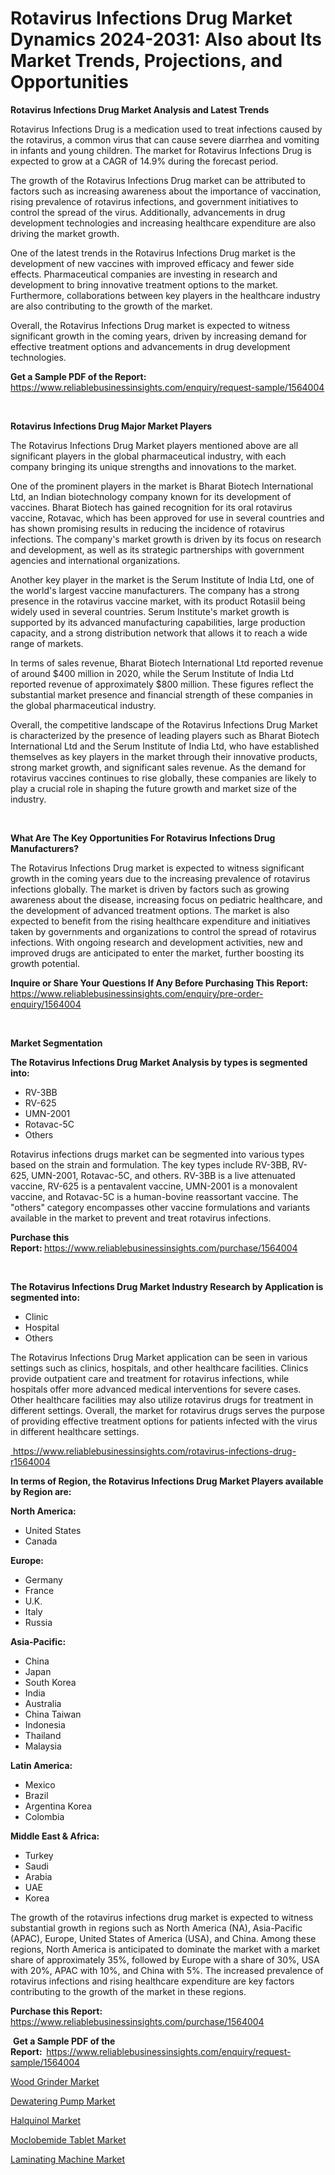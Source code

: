 <p><h1>Rotavirus Infections Drug Market Dynamics 2024-2031: Also about Its Market Trends, Projections, and Opportunities</h1></p><p><strong>Rotavirus Infections Drug Market Analysis and Latest Trends</strong></p>
<p><p>Rotavirus Infections Drug is a medication used to treat infections caused by the rotavirus, a common virus that can cause severe diarrhea and vomiting in infants and young children. The market for Rotavirus Infections Drug is expected to grow at a CAGR of 14.9% during the forecast period. </p><p>The growth of the Rotavirus Infections Drug market can be attributed to factors such as increasing awareness about the importance of vaccination, rising prevalence of rotavirus infections, and government initiatives to control the spread of the virus. Additionally, advancements in drug development technologies and increasing healthcare expenditure are also driving the market growth.</p><p>One of the latest trends in the Rotavirus Infections Drug market is the development of new vaccines with improved efficacy and fewer side effects. Pharmaceutical companies are investing in research and development to bring innovative treatment options to the market. Furthermore, collaborations between key players in the healthcare industry are also contributing to the growth of the market.</p><p>Overall, the Rotavirus Infections Drug market is expected to witness significant growth in the coming years, driven by increasing demand for effective treatment options and advancements in drug development technologies.</p></p>
<p><strong>Get a Sample PDF of the Report:&nbsp;</strong> <a href="https://www.reliablebusinessinsights.com/enquiry/request-sample/1564004">https://www.reliablebusinessinsights.com/enquiry/request-sample/1564004</a></p>
<p>&nbsp;</p>
<p><strong>Rotavirus Infections Drug Major Market Players</strong></p>
<p><p>The Rotavirus Infections Drug Market players mentioned above are all significant players in the global pharmaceutical industry, with each company bringing its unique strengths and innovations to the market.</p><p>One of the prominent players in the market is Bharat Biotech International Ltd, an Indian biotechnology company known for its development of vaccines. Bharat Biotech has gained recognition for its oral rotavirus vaccine, Rotavac, which has been approved for use in several countries and has shown promising results in reducing the incidence of rotavirus infections. The company's market growth is driven by its focus on research and development, as well as its strategic partnerships with government agencies and international organizations.</p><p>Another key player in the market is the Serum Institute of India Ltd, one of the world's largest vaccine manufacturers. The company has a strong presence in the rotavirus vaccine market, with its product Rotasiil being widely used in several countries. Serum Institute's market growth is supported by its advanced manufacturing capabilities, large production capacity, and a strong distribution network that allows it to reach a wide range of markets.</p><p>In terms of sales revenue, Bharat Biotech International Ltd reported revenue of around $400 million in 2020, while the Serum Institute of India Ltd reported revenue of approximately $800 million. These figures reflect the substantial market presence and financial strength of these companies in the global pharmaceutical industry.</p><p>Overall, the competitive landscape of the Rotavirus Infections Drug Market is characterized by the presence of leading players such as Bharat Biotech International Ltd and the Serum Institute of India Ltd, who have established themselves as key players in the market through their innovative products, strong market growth, and significant sales revenue. As the demand for rotavirus vaccines continues to rise globally, these companies are likely to play a crucial role in shaping the future growth and market size of the industry.</p></p>
<p>&nbsp;</p>
<p><strong>What Are The Key Opportunities For Rotavirus Infections Drug Manufacturers?</strong></p>
<p><p>The Rotavirus Infections Drug market is expected to witness significant growth in the coming years due to the increasing prevalence of rotavirus infections globally. The market is driven by factors such as growing awareness about the disease, increasing focus on pediatric healthcare, and the development of advanced treatment options. The market is also expected to benefit from the rising healthcare expenditure and initiatives taken by governments and organizations to control the spread of rotavirus infections. With ongoing research and development activities, new and improved drugs are anticipated to enter the market, further boosting its growth potential.</p></p>
<p><strong>Inquire or Share Your Questions If Any Before Purchasing This Report:</strong> <a href="https://www.reliablebusinessinsights.com/enquiry/pre-order-enquiry/1564004">https://www.reliablebusinessinsights.com/enquiry/pre-order-enquiry/1564004</a></p>
<p>&nbsp;</p>
<p><strong>Market Segmentation</strong></p>
<p><strong>The Rotavirus Infections Drug Market Analysis by types is segmented into:</strong></p>
<p><ul><li>RV-3BB</li><li>RV-625</li><li>UMN-2001</li><li>Rotavac-5C</li><li>Others</li></ul></p>
<p><p>Rotavirus infections drugs market can be segmented into various types based on the strain and formulation. The key types include RV-3BB, RV-625, UMN-2001, Rotavac-5C, and others. RV-3BB is a live attenuated vaccine, RV-625 is a pentavalent vaccine, UMN-2001 is a monovalent vaccine, and Rotavac-5C is a human-bovine reassortant vaccine. The "others" category encompasses other vaccine formulations and variants available in the market to prevent and treat rotavirus infections.</p></p>
<p><strong>Purchase this Report:&nbsp;</strong><a href="https://www.reliablebusinessinsights.com/purchase/1564004">https://www.reliablebusinessinsights.com/purchase/1564004</a></p>
<p>&nbsp;</p>
<p><strong>The Rotavirus Infections Drug Market Industry Research by Application is segmented into:</strong></p>
<p><ul><li>Clinic</li><li>Hospital</li><li>Others</li></ul></p>
<p><p>The Rotavirus Infections Drug Market application can be seen in various settings such as clinics, hospitals, and other healthcare facilities. Clinics provide outpatient care and treatment for rotavirus infections, while hospitals offer more advanced medical interventions for severe cases. Other healthcare facilities may also utilize rotavirus drugs for treatment in different settings. Overall, the market for rotavirus drugs serves the purpose of providing effective treatment options for patients infected with the virus in different healthcare settings.</p></p>
<p><a href="https://www.reliablebusinessinsights.com/rotavirus-infections-drug-r1564004">&nbsp;https://www.reliablebusinessinsights.com/rotavirus-infections-drug-r1564004</a></p>
<p><strong>In terms of Region, the Rotavirus Infections Drug Market Players available by Region are:</strong></p>
<p>
    <p> <strong> North America: </strong>
        <ul>
            <li>United States</li>
            <li>Canada</li>
        </ul>
        </p> 
    <p> <strong> Europe: </strong>
        <ul>
            <li>Germany</li>
            <li>France</li>
            <li>U.K.</li>
            <li>Italy</li>
            <li>Russia</li>
        </ul>
        </p> 
    <p> <strong> Asia-Pacific: </strong>
        <ul>
            <li>China</li>
            <li>Japan</li>
            <li>South Korea</li>
            <li>India</li>
            <li>Australia</li>
            <li>China Taiwan</li>
            <li>Indonesia</li>
            <li>Thailand</li>
            <li>Malaysia</li>
        </ul>
        </p> 
    <p> <strong> Latin America: </strong>
        <ul>
            <li>Mexico</li>
            <li>Brazil</li>
            <li>Argentina Korea</li>
            <li>Colombia</li>
        </ul>
        </p> 
    <p> <strong> Middle East & Africa: </strong>
        <ul>
            <li>Turkey</li>
            <li>Saudi</li>
            <li>Arabia</li>
            <li>UAE</li>
            <li>Korea</li>
        </ul>
    </p>
    </p>
<p><p>The growth of the rotavirus infections drug market is expected to witness substantial growth in regions such as North America (NA), Asia-Pacific (APAC), Europe, United States of America (USA), and China. Among these regions, North America is anticipated to dominate the market with a market share of approximately 35%, followed by Europe with a share of 30%, USA with 20%, APAC with 10%, and China with 5%. The increased prevalence of rotavirus infections and rising healthcare expenditure are key factors contributing to the growth of the market in these regions.</p></p>
<p><strong>Purchase this Report: </strong><a href="https://www.reliablebusinessinsights.com/purchase/1564004">https://www.reliablebusinessinsights.com/purchase/1564004</a></p>
<p>&nbsp;<strong>Get a Sample PDF of the Report:&nbsp;&nbsp;</strong><a href="https://www.reliablebusinessinsights.com/enquiry/request-sample/1564004">https://www.reliablebusinessinsights.com/enquiry/request-sample/1564004</a></p>
<p><strong></strong></p>
<p><p><a href="https://medium.com/@chellamarie1961/wood-grinder-market-analysis-report-global-insights-by-region-type-vertical-grinders-horizontal-f750b149550d">Wood Grinder Market</a></p><p><a href="https://medium.com/@bernadette.james576/global-dewatering-pump-market-status-2024-2031-and-forecast-by-region-product-end-use-bf35ef8f99a4">Dewatering Pump Market</a></p><p><a href="https://github.com/JordyBecker/Market-Research-Report-List-1/blob/main/halquinol-market.md">Halquinol Market</a></p><p><a href="https://github.com/jadenRaynor/Market-Research-Report-List-1/blob/main/moclobemide-tablet-market.md">Moclobemide Tablet Market</a></p><p><a href="https://medium.com/@stephen.russell7684/laminating-machine-market-size-share-trends-analysis-report-by-product-coating-laminating-d7c6bd109abd">Laminating Machine Market</a></p></p>